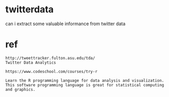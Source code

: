 twitterdata
===========

can i extract some valuable informance from twitter data

ref
===
	http://tweettracker.fulton.asu.edu/tda/
	Twitter Data Analytics

	https://www.codeschool.com/courses/try-r

	Learn the R programming language for data analysis and visualization. This software programming language is great for statistical computing and graphics.
